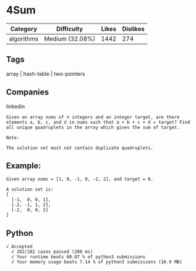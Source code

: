 # 4Sum
|Category|Difficulty|Likes|Dislikes|
|-|-|-|-|
|algorithms|Medium (32.08%)|1442|274|

## Tags
array | hash-table | two-pointers

## Companies
linkedin

```
Given an array nums of n integers and an integer target, are there elements a, b, c, and d in nums such that a + b + c + d = target? Find all unique quadruplets in the array which gives the sum of target.

Note:

The solution set must not contain duplicate quadruplets.
```
## Example:
```
Given array nums = [1, 0, -1, 0, -2, 2], and target = 0.

A solution set is:
[
  [-1,  0, 0, 1],
  [-2, -1, 1, 2],
  [-2,  0, 0, 2]
]
```

## Python
```
√ Accepted
  √ 282/282 cases passed (208 ms)
  √ Your runtime beats 60.07 % of python3 submissions
  √ Your memory usage beats 7.14 % of python3 submissions (16.9 MB)
```